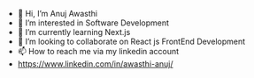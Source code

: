 - 👋 Hi, I’m Anuj Awasthi
- 👀 I’m interested in Software Development
- 🌱 I’m currently learning Next.js
- 💞️ I’m looking to collaborate on React js FrontEnd Development
- 📫 How to reach me via my linkedin account 
- https://www.linkedin.com/in/awasthi-anuj/

<!---
anujawas/anujawas is a ✨ special ✨ repository because its `README.md` (this file) appears on your GitHub profile.
You can click the Preview link to take a look at your changes.
--->
